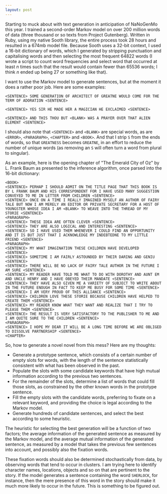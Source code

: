 ```yaml
---
layout: post
---
```


Starting to muck about with text generation in anticipation of NaNoGenMo this
year. I trained a second-order Markov model on over 200 million words of data
(three thousand or so texts from Project Gutenberg). Written in Ruby, using my
native Sooth library, the entire process took 28 hours and resulted in a 674mb
model file. Because Sooth uses a 32-bit context, I used a 16-bit dictionary of
words, which I generated by stripping punctuation and capitalising words and
then selecting the most frequent 64822 words (I wrote a script to count word
frequencies and select word that occurred at least _n_ times such that the
result would contain fewer than 65536 words; I think _n_ ended up being 27 or
something like that).

I want to use the Markov model to generate sentences, but at the moment it does
a rather poor job. Here are some examples:

```
<SENTENCE> SOME GENERATION OF ARCHITECT OF GREATNE WOULD COME FOR THE TERM OF ADORATION <SENTENCE>

<SENTENCE> YES SIR HE MADE HER A MAGICIAN HE EXCLAIMED <SENTENCE>

<SENTENCE> AND THIS THOU BUT <BLANK> WAS A PRAYER OVER THAT ALIEN ELEMENT <SENTENCE>
```

I should also note that `<SENTENCE>` and `<BLANK>` are special words, as are
`<ERROR>`, `<PARAGRAPH>`, `<CHAPTER>` and `<BOOK>`. And that I strip `S` from
the ends of words, so that `GREATNESS` becomes `GREATNE`, in an effort to reduce
the number of unique words (as removing an `S` will often turn a word from
plural to singular).

As an example, here is the opening chapter of "The Emerald City of Oz" by L.
Frank Baum as presented to the inference algorithm, once parsed into the 16-bit
dictionary:

```
<BOOK>
<SENTENCE> PERHAP I SHOULD ADMIT ON THE TITLE PAGE THAT THIS BOOK IS BY L FRANK BAUM AND HIS CORRESPONDENT FOR I HAVE USED MANY SUGGESTION CONVEYED TO ME IN LETTER FROM CHILDREN <SENTENCE>
<SENTENCE> ONCE ON A TIME I REALLY IMAGINED MYSELF AN AUTHOR OF FAIRY TALE BUT NOW I AM MERELY AN EDITOR OR PRIVATE SECRETARY FOR A HOST OF YOUNGSTER WHOSE IDEA I AM <BLANK> TO WEAVE INTO THE THREAD OF MY STORIE <SENTENCE>
<PARAGRAPH>
<SENTENCE> THESE IDEA ARE OFTEN CLEVER <SENTENCE>
<SENTENCE> THEY ARE ALSO LOGICAL AND INTERESTING <SENTENCE>
<SENTENCE> SO I HAVE USED THEM WHENEVER I COULD FIND AN OPPORTUNITY AND IT IS BUT JUST THAT I ACKNOWLEDGE MY INDEBTEDNE TO MY LITTLE FRIEND <SENTENCE>
<PARAGRAPH>
<SENTENCE> MY WHAT IMAGINATION THESE CHILDREN HAVE DEVELOPED <SENTENCE>
<SENTENCE> SOMETIME I AM FAIRLY ASTOUNDED BY THEIR DARING AND GENIU <SENTENCE>
<SENTENCE> THERE WILL BE NO LACK OF FAIRY TALE AUTHOR IN THE FUTURE I AM SURE <SENTENCE>
<SENTENCE> MY READER HAVE TOLD ME WHAT TO DO WITH DOROTHY AND AUNT EM AND UNCLE HENRY AND I HAVE OBEYED THEIR MANDATE <SENTENCE>
<SENTENCE> THEY HAVE ALSO GIVEN ME A VARIETY OF SUBJECT TO WRITE ABOUT IN THE FUTURE ENOUGH IN FACT TO KEEP ME BUSY FOR SOME TIME <SENTENCE>
<SENTENCE> I AM VERY PROUD OF THIS ALLIANCE <SENTENCE>
<SENTENCE> CHILDREN LOVE THESE STORIE BECAUSE CHILDREN HAVE HELPED TO CREATE THEM <SENTENCE>
<SENTENCE> MY READER KNOW WHAT THEY WANT AND REALIZE THAT I TRY TO PLEASE THEM <SENTENCE>
<SENTENCE> THE RESULT IS VERY SATISFACTORY TO THE PUBLISHER TO ME AND I AM QUITE SURE TO THE CHILDREN <SENTENCE>
<PARAGRAPH>
<SENTENCE> I HOPE MY DEAR IT WILL BE A LONG TIME BEFORE WE ARE OBLIGED TO DISSOLVE PARTNERSHIP <SENTENCE>
<CHAPTER>
```

So, how to generate a novel novel from this mess? Here are my thoughts:

* Generate a prototype sentence, which consists of a certain number of empty slots for words, with the length of the sentence statistically consistent with what has been observed in the past.
* Populate the slots with some candidate keywords that have high mutual information according to the previous two sentences.
* For the remainder of the slots, determine a list of words that could fill those slots, as constrained by the other known words in the prototype sentence.
* Fill the empty slots with the candidate words, preferring to fixate on a relevant keyword, and providing the choice is legal according to the Markov model.
* Generate hundreds of candidate sentences, and select the best according to some heuristic.

The heuristic for selecting the best generation will be a function of two
factors; the average information of the generated sentence as measured by the
Markov model, and the average mutual information of the generated sentence, as
measured by a model that takes the previous few sentences into account, and
possibly also the fixation words.

These fixation words should also be determined stochastically from data, by
observing words that tend to occur in clusters. I am trying here to identify
character names, locations, objects and so on that are pertinent to the story.
If the model generates a sentence containing the word `SHERLOCK`, for instance,
then the mere presence of this word in the story should make it much more likely
to occur in the future. This is something to be figured out.
